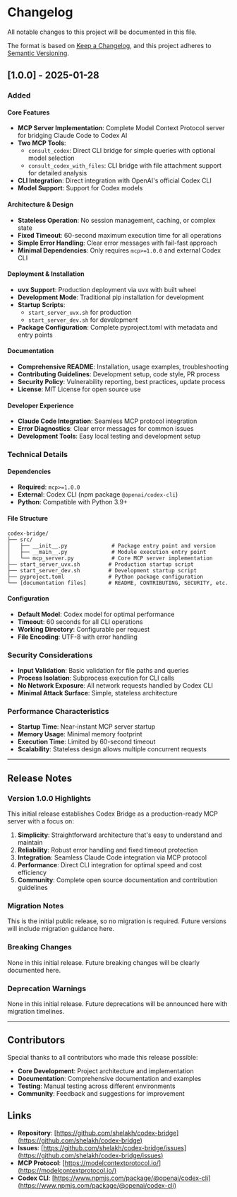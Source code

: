 # Changelog

All notable changes to this project will be documented in this file.

The format is based on [Keep a Changelog](https://keepachangelog.com/en/1.0.0/),
and this project adheres to [Semantic Versioning](https://semver.org/spec/v2.0.0.html).

## [1.0.0] - 2025-01-28

### Added

#### Core Features
- **MCP Server Implementation**: Complete Model Context Protocol server for bridging Claude Code to Codex AI
- **Two MCP Tools**:
  - `consult_codex`: Direct CLI bridge for simple queries with optional model selection
  - `consult_codex_with_files`: CLI bridge with file attachment support for detailed analysis
- **CLI Integration**: Direct integration with OpenAI's official Codex CLI
- **Model Support**: Support for Codex models

#### Architecture & Design
- **Stateless Operation**: No session management, caching, or complex state
- **Fixed Timeout**: 60-second maximum execution time for all operations
- **Simple Error Handling**: Clear error messages with fail-fast approach
- **Minimal Dependencies**: Only requires `mcp>=1.0.0` and external Codex CLI

#### Deployment & Installation
- **uvx Support**: Production deployment via uvx with built wheel
- **Development Mode**: Traditional pip installation for development
- **Startup Scripts**: 
  - `start_server_uvx.sh` for production
  - `start_server_dev.sh` for development
- **Package Configuration**: Complete pyproject.toml with metadata and entry points

#### Documentation
- **Comprehensive README**: Installation, usage examples, troubleshooting
- **Contributing Guidelines**: Development setup, code style, PR process
- **Security Policy**: Vulnerability reporting, best practices, update process
- **License**: MIT License for open source use

#### Developer Experience
- **Claude Code Integration**: Seamless MCP protocol integration
- **Error Diagnostics**: Clear error messages for common issues
- **Development Tools**: Easy local testing and development setup

### Technical Details

#### Dependencies
- **Required**: `mcp>=1.0.0`
- **External**: Codex CLI (npm package `@openai/codex-cli`)
- **Python**: Compatible with Python 3.9+

#### File Structure
```
codex-bridge/
├── src/
│   ├── __init__.py              # Package entry point and version
│   ├── __main__.py              # Module execution entry point  
│   └── mcp_server.py            # Core MCP server implementation
├── start_server_uvx.sh         # Production startup script
├── start_server_dev.sh         # Development startup script
├── pyproject.toml              # Python package configuration
└── [documentation files]       # README, CONTRIBUTING, SECURITY, etc.
```

#### Configuration
- **Default Model**: Codex model for optimal performance
- **Timeout**: 60 seconds for all CLI operations
- **Working Directory**: Configurable per request
- **File Encoding**: UTF-8 with error handling

### Security Considerations
- **Input Validation**: Basic validation for file paths and queries
- **Process Isolation**: Subprocess execution for CLI calls
- **No Network Exposure**: All network requests handled by Codex CLI
- **Minimal Attack Surface**: Simple, stateless architecture

### Performance Characteristics
- **Startup Time**: Near-instant MCP server startup
- **Memory Usage**: Minimal memory footprint
- **Execution Time**: Limited by 60-second timeout
- **Scalability**: Stateless design allows multiple concurrent requests

---

## Release Notes

### Version 1.0.0 Highlights

This initial release establishes Codex Bridge as a production-ready MCP server with a focus on:

1. **Simplicity**: Straightforward architecture that's easy to understand and maintain
2. **Reliability**: Robust error handling and fixed timeout protection  
3. **Integration**: Seamless Claude Code integration via MCP protocol
4. **Performance**: Direct CLI integration for optimal speed and cost efficiency
5. **Community**: Complete open source documentation and contribution guidelines

### Migration Notes

This is the initial public release, so no migration is required. Future versions will include migration guidance here.

### Breaking Changes

None in this initial release. Future breaking changes will be clearly documented here.

### Deprecation Warnings

None in this initial release. Future deprecations will be announced here with migration timelines.

---

## Contributors

Special thanks to all contributors who made this release possible:

- **Core Development**: Project architecture and implementation
- **Documentation**: Comprehensive documentation and examples
- **Testing**: Manual testing across different environments
- **Community**: Feedback and suggestions for improvement

## Links

- **Repository**: [https://github.com/shelakh/codex-bridge](https://github.com/shelakh/codex-bridge)
- **Issues**: [https://github.com/shelakh/codex-bridge/issues](https://github.com/shelakh/codex-bridge/issues)
- **MCP Protocol**: [https://modelcontextprotocol.io/](https://modelcontextprotocol.io/)
- **Codex CLI**: [https://www.npmjs.com/package/@openai/codex-cli](https://www.npmjs.com/package/@openai/codex-cli)